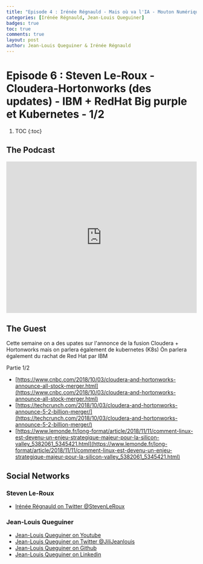 ```yaml
---
title: "Episode 4 : Irénée Régnauld - Mais où va l'IA - Mouton Numérique"
categories: [Irénée Régnauld, Jean-Louis Queguiner]
badges: true
toc: true
comments: true
layout: post
author: Jean-Louis Queguiner & Irénée Régnauld
---
```

# Episode 6 : Steven Le-Roux - Cloudera-Hortonworks (des updates) - IBM + RedHat Big purple et Kubernetes - 1/2 


1. TOC
{:toc}

## The Podcast

<iframe src="https://widget.spreaker.com/player?episode_id=16278279&theme=light&autoplay=false&playlist=false&cover_image_url=https%3A%2F%2Fd3wo5wojvuv7l.cloudfront.net%2Fimages.spreaker.com%2Foriginal%2F7a3995c37bb49670550a292596744393.jpg" width="100%" height="400px" frameborder="0"></iframe>

## The Guest
Cette semaine on a des upates sur l'annonce de la fusion Cloudera + Hortonworks mais on parlera également de kubernetes (K8s)
Òn parlera également du rachat de Red Hat par IBM

Partie 1/2
- [https://www.cnbc.com/2018/10/03/cloudera-and-hortonworks-announce-all-stock-merger.html](https://www.cnbc.com/2018/10/03/cloudera-and-hortonworks-announce-all-stock-merger.html)
- [https://techcrunch.com/2018/10/03/cloudera-and-hortonworks-announce-5-2-billion-merger/](https://techcrunch.com/2018/10/03/cloudera-and-hortonworks-announce-5-2-billion-merger/)
- [https://www.lemonde.fr/long-format/article/2018/11/11/comment-linux-est-devenu-un-enjeu-strategique-majeur-pour-la-silicon-valley_5382061_5345421.html](https://www.lemonde.fr/long-format/article/2018/11/11/comment-linux-est-devenu-un-enjeu-strategique-majeur-pour-la-silicon-valley_5382061_5345421.html)

## Social Networks

### Steven Le-Roux
- [Irénée Régnauld on Twitter @StevenLeRoux](https://twitter.com/StevenLeRoux)

### Jean-Louis Queguiner
- [Jean-Louis Queguiner on Youtube](https://www.youtube.com/channel/UCVso5UVvQeGAuwbksmA95iA)
- [Jean-Louis Queguiner on Twitter @JiliJeanlouis](https://twitter.com/JiliJeanlouis)
- [Jean-Louis Queguiner on Github](https://github.com/jqueguiner)
- [Jean-Louis Queguiner on Linkedin](https://fr.linkedin.com/in/jlqueguiner)
